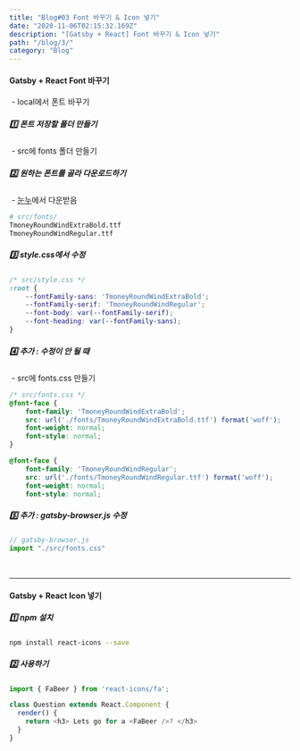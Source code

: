 ```yaml
---
title: "Blog#03 Font 바꾸기 & Icon 넣기"
date: "2020-11-06T02:15:32.169Z"
description: "[Gatsby + React] Font 바꾸기 & Icon 넣기"
path: "/blog/3/"
category: "Blog"
---
```


#### Gatsby + React Font 바꾸기

&nbsp;- local에서 폰트 바꾸기

##### 1️⃣ 폰트 저장할 폴더 만들기

&nbsp;- src에 fonts 폴더 만들기



##### 2️⃣ 원하는 폰트를 골라 다운로드하기

&nbsp;- [눈누](https://noonnu.cc/)에서 다운받음

```sh noLineNumbers
# src/fonts/
TmoneyRoundWindExtraBold.ttf
TmoneyRoundWindRegular.ttf
```



##### 3️⃣ style.css에서 수정

```css
/* src/style.css */
:root {
    --fontFamily-sans: 'TmoneyRoundWindExtraBold';
    --fontFamily-serif: 'TmoneyRoundWindRegular';
    --font-body: var(--fontFamily-serif);
    --font-heading: var(--fontFamily-sans);
}
```



##### 4️⃣ 추가 : 수정이 안 될 때

&nbsp;- src에 fonts.css 만들기

```css
/* src/fonts.css */
@font-face {
    font-family: 'TmoneyRoundWindExtraBold';
    src: url('./fonts/TmoneyRoundWindExtraBold.ttf') format('woff');
    font-weight: normal;
    font-style: normal;
}

@font-face {
    font-family: 'TmoneyRoundWindRegular';
    src: url('./fonts/TmoneyRoundWindRegular.ttf') format('woff');
    font-weight: normal;
    font-style: normal;
```



##### 5️⃣ 추가 : gatsby-browser.js 수정

```js
// gatsby-browser.js
import "./src/fonts.css"
```

<br />

<hr />

#### Gatsby + React Icon 넣기



##### 1️⃣ npm 설치

```sh
npm install react-icons --save
```



##### 2️⃣ 사용하기

```js
import { FaBeer } from 'react-icons/fa';

class Question extends React.Component {
  render() {
    return <h3> Lets go for a <FaBeer />? </h3>
  }
}
```






